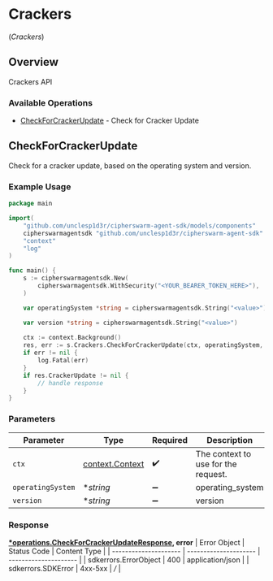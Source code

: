 # Crackers
(*Crackers*)

## Overview

Crackers API

### Available Operations

* [CheckForCrackerUpdate](#checkforcrackerupdate) - Check for Cracker Update

## CheckForCrackerUpdate

Check for a cracker update, based on the operating system and version.

### Example Usage

```go
package main

import(
	"github.com/unclesp1d3r/cipherswarm-agent-sdk/models/components"
	cipherswarmagentsdk "github.com/unclesp1d3r/cipherswarm-agent-sdk"
	"context"
	"log"
)

func main() {
    s := cipherswarmagentsdk.New(
        cipherswarmagentsdk.WithSecurity("<YOUR_BEARER_TOKEN_HERE>"),
    )

    var operatingSystem *string = cipherswarmagentsdk.String("<value>")

    var version *string = cipherswarmagentsdk.String("<value>")
    
    ctx := context.Background()
    res, err := s.Crackers.CheckForCrackerUpdate(ctx, operatingSystem, version)
    if err != nil {
        log.Fatal(err)
    }
    if res.CrackerUpdate != nil {
        // handle response
    }
}
```

### Parameters

| Parameter                                             | Type                                                  | Required                                              | Description                                           |
| ----------------------------------------------------- | ----------------------------------------------------- | ----------------------------------------------------- | ----------------------------------------------------- |
| `ctx`                                                 | [context.Context](https://pkg.go.dev/context#Context) | :heavy_check_mark:                                    | The context to use for the request.                   |
| `operatingSystem`                                     | **string*                                             | :heavy_minus_sign:                                    | operating_system                                      |
| `version`                                             | **string*                                             | :heavy_minus_sign:                                    | version                                               |


### Response

**[*operations.CheckForCrackerUpdateResponse](../../models/operations/checkforcrackerupdateresponse.md), error**
| Error Object          | Status Code           | Content Type          |
| --------------------- | --------------------- | --------------------- |
| sdkerrors.ErrorObject | 400                   | application/json      |
| sdkerrors.SDKError    | 4xx-5xx               | */*                   |
